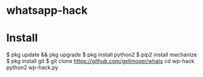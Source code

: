 # whatsapp-hack
# Install

$ pkg update && pkg upgrade
$ pkg install python2
$ pip2 install mechanize
$ pkg install git
$ git clone https://github.com/gellmoxer/whats
cd wp-hack
python2 wp-hack.py
